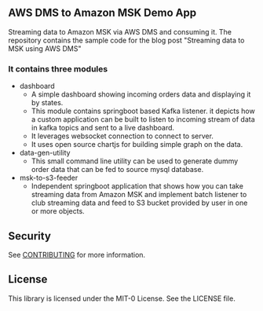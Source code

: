 ## AWS DMS to Amazon MSK Demo App

Streaming data to Amazon MSK via AWS DMS and consuming it.
The repository contains the sample code for the blog post "Streaming data to MSK using AWS DMS"

### It contains three modules
 * dashboard
    * A simple dashboard showing incoming orders data and displaying it by states.
    * This module contains springboot based Kafka listener. 
    it depicts how a custom application can be built to listen to incoming stream of 
    data in kafka topics and sent to a live dashboard. 
    * It leverages websocket connection to connect to server.
    * It uses open source chartjs for building simple graph on the data.
 * data-gen-utility
   * This small command line utility can be used to generate dummy order data 
   that can be fed to source mysql database. 
 * msk-to-s3-feeder
    * Independent springboot application that shows how you can take streaming data from 
    Amazon MSK and implement batch listener to club streaming data and feed to S3 bucket
    provided by user in one or more objects.

## Security

See [CONTRIBUTING](CONTRIBUTING.md#security-issue-notifications) for more information.

## License

This library is licensed under the MIT-0 License. See the LICENSE file.

